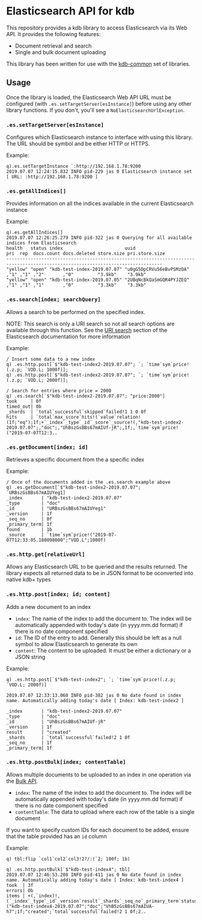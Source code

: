 # Elasticsearch API for kdb

This repository provides a kdb library to access Elasticsearch via its Web API. It provides the following features:

* Document retrieval and search
* Single and bulk document uploading

This library has been written for use with the [kdb-common](https://github.com/BuaBook/kdb-common) set of libraries.

## Usage

Once the library is loaded, the Elasticsearch Web API URL must be configured (with `.es.setTargetServer[esInstance]`) before using any other library functions. If you don't, you'll see a `NoElasticsearchUrlException`.

### `.es.setTargetServer[esInstance]`

Configures which Elasticsearch instance to interface with using this library. The URL should be symbol and be either HTTP or HTTPS.

Example:

```
q).es.setTargetInstance `:http://192.168.1.78:9200
2019.07.07 12:24:15.832 INFO pid-229 jas 0 Elasticsearch instance set [ URL: :http://192.168.1.78:9200 ]
```

### `.es.getAllIndices[]`

Provides information on all the indices available in the current Elasticsearch instance

Example:

```
q).es.getAllIndices[]
2019.07.07 12:26:25.279 INFO pid-322 jas 0 Querying for all available indices from Elasticsearch
health   status index                       uuid                     pri  rep  docs.count docs.deleted store.size pri.store.size
--------------------------------------------------------------------------------------------------------------------------------
"yellow" "open" "kdb-test-index-2019.07.07" "u0gG5DpCRVu56eBvPSMzOA" ,"1" ,"1" ,"2"       ,"0"         "3.9kb"    "3.9kb"
"yellow" "open" "kdb-test-index-2019.07.05" "2UBqNcBkQaSmGQR4PYJZEQ" ,"1" ,"1" ,"1"       ,"0"         "3.3kb"    "3.3kb"
```

### `.es.search[index; searchQuery]`

Allows a search to be performed on the specified index.

NOTE: This search is only a URI search so not all search options are available through this function. See the [URI search](https://www.elastic.co/guide/en/elasticsearch/reference/current/search-uri-request.html) section of the Elasticsearch documentation for more information

Example:

```
/ Insert some data to a new index
q) .es.http.post[`$"kdb-test-index2-2019.07.07"; `; `time`sym`price!(.z.p; `VOD.L; 1000f)];
q) .es.http.post[`$"kdb-test-index2-2019.07.07"; `; `time`sym`price!(.z.p; `VOD.L; 2000f)];

/ Search for entries where price = 2000
q) .es.search[`$"kdb-test-index2-2019.07.07"; "price:2000"]
took     | 0f
timed_out| 0b
_shards  | `total`successful`skipped`failed!1 1 0 0f
hits     | `total`max_score`hits!(`value`relation!(1f;"eq");1f;+`_index`_type`_id`_score`_source!(,"kdb-test-index2-2019.07.07";,"doc";,"UhBszGsBBs67mAIUf-jR";,1f;,`time`sym`price!("2019-07-07T12:3..
```

### `.es.getDocument[index; id]`

Retrieves a specific document from the a specific index

Example:

```
/ Once of the documents added in the .es.search example above
q) .es.getDocument[`$"kdb-test-index2-2019.07.07"; `URBszGsBBs67mAIUYeg1]
_index       | "kdb-test-index2-2019.07.07"
_type        | "doc"
_id          | "URBszGsBBs67mAIUYeg1"
_version     | 1f
_seq_no      | 0f
_primary_term| 1f
found        | 1b
_source      | `time`sym`price!("2019-07-07T12:33:05.180098000";"VOD.L";1000f)

```

### `.es.http.get[relativeUrl]`

Allows any Elasticsearch URL to be queried and the results returned. The library expects all returned data to be in JSON format to be oconverted into native kdb+ types

### `.es.http.post[index; id; content]`

Adds a new document to an index

* `index`: The name of the index to add the document to. The index will be automatically appended with today's date (in yyyy.mm.dd format) if there is no date component specified
* `id`: The ID of the entry to add. Generally this should be left as a null symbol to allow Elasticsearch to generate its own
* `content`: The content to be uploaded. It must be either a dictionary or a JSON string

Example:

```
q) .es.http.post[`$"kdb-test-index2"; `; `time`sym`price!(.z.p; `VOD.L; 2000f)]

2019.07.07 12:33:13.060 INFO pid-382 jas 0 No date found in index name. Automatically adding today's date [ Index: kdb-test-index2 ]

_index       | "kdb-test-index2-2019.07.07"
_type        | "doc"
_id          | "UhBszGsBBs67mAIUf-jR"
_version     | 1f
result       | "created"
_shards      | `total`successful`failed!2 1 0f
_seq_no      | 1f
_primary_term| 1f
```

### `.es.http.postBulk[index; contentTable]`

Allows multiple documents to be uploaded to an index in one operation via the [Bulk API](https://www.elastic.co/guide/en/elasticsearch/reference/current/docs-bulk.html).

* `index`: The name of the index to add the document to. The index will be automatically appended with today's date (in yyyy.mm.dd format) if there is no date component specified
* `contentTable`: The data to upload where each row of the table is a single document

If you want to specify custom IDs for each document to be added, ensure that the table provided has an `id` column

Example:

```
q) tbl:flip `col1`col2`col3!2?/:(`2; 100f; 1b)

q) .es.http.postBulk[`$"kdb-test-index4"; tbl]
2019.07.07 12:46:53.208 INFO pid-411 jas 0 No date found in index name. Automatically adding today's date [ Index: kdb-test-index4 ]
took  | 3f
errors| 0b
items | +(,`index)!,(`_index`_type`_id`_version`result`_shards`_seq_no`_primary_term`status!("kdb-test-index4-2019.07.07";"doc";"VhB5zGsBBs67mAIUA-h7";1f;"created";`total`successful`failed!2 1 0f;2..
```

